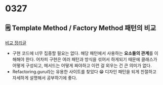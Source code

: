 # 0327

## 🗒️ Template Method / Factory Method 패턴의 비교

[비교 정리글](https://zept-gmk.tistory.com/68)

- 구현 코드에 너무 집중할 필요는 없다. 해당 패턴에서 사용하는 **요소들의 관계**를 이해해야 한다. 어차피 구현은 여러 패턴과 방식을 섞어서 하게되기 때문에 클래스가 어떻게 구성되고, 메서드는 어떻게 짜야하고 이런 걸 외우는 건 큰 의미가 없다.
- Refactoring.guru라는 유용한 사이트를 찾았다 😁 디자인 패턴을 되게 친절하고 자세하게 설명해서 공부하기에 좋다.